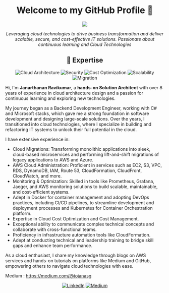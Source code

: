 <h1 align="center">Welcome to my GitHub Profile 👋</h1>

<p align="center">
  <img src="https://readme-typing-svg.herokuapp.com/?lines=AWS+Certified+Solutions+Architect+Professional;Cloud+Innovation+Leader;Global+IT+Strategist;Continuous+Learner;Developer;Distributed+Systems+AI+Lover&center=true&width=800&height=50">
</p>

<p align="center">
  <i>Leveraging cloud technologies to drive business transformation and deliver scalable, secure, and cost-effective IT solutions. Passionate about continuous learning and Cloud Technologies</i>
</p>

<h2 align="center">🚀 Expertise</h2>

<p align="center">
  <img src="https://img.shields.io/badge/Cloud%20Architecture-FF9900?style=for-the-badge&logo=amazon-aws&logoColor=white" alt="Cloud Architecture">
  <img src="https://img.shields.io/badge/Security-5C2D91?style=for-the-badge&logo=azure-devops&logoColor=white" alt="Security">
  <img src="https://img.shields.io/badge/Cost%20Optimization-00C7B7?style=for-the-badge&logo=netlify&logoColor=white" alt="Cost Optimization">
  <img src="https://img.shields.io/badge/Scalability-009639?style=for-the-badge&logo=elastic&logoColor=white" alt="Scalability">
  <img src="https://img.shields.io/badge/Migration%20-4285F4?style=for-the-badge&logo=google-cloud&logoColor=white" alt="Migration">
</p>

Hi, I'm **Janarthanan Ravikumar**, a **hands-on Solution Architect** with over 8 years of experience in cloud architecture design and a passion for continuous learning and exploring new technologies.

My journey began as a Backend Development Engineer, working with C# and Microsoft stacks, which gave me a strong foundation in software development and designing large-scale solutions. Over the years, I transitioned into cloud technologies, where I specialize in building and refactoring IT systems to unlock their full potential in the cloud.

I have extensive experience in:
* Cloud Migrations: Transforming monolithic applications into sleek, cloud-based microservices and performing lift-and-shift migrations of legacy applications to AWS and Azure.
* AWS Cloud Administration: Proficient in services such as EC2, S3, VPC, RDS, DynamoDB, IAM, Route 53, CloudFormation, CloudFront, CloudWatch, and more.
* Monitoring & Optimization: Skilled in tools like Prometheus, Grafana, Jaeger, and AWS monitoring solutions to build scalable, maintainable, and cost-efficient systems.
* Adept in Docker for container management and adopting DevOps practices, including CI/CD pipelines, to streamline development and deployment processes and Kubernetes for Container Orchestration platform.
* Expertise in Cloud Cost Optimization and Cost Management.
* Exceptional ability to communicate complex technical concepts and collaborate with cross-functional teams.
* Proficiency in infrastructure automation tools like CloudFormation.
* Adept at conducting technical and leadership training to bridge skill gaps and enhance team performance.

As a cloud enthusiast, I share my knowledge through blogs on AWS services and hands-on tutorials on platforms like Medium and GitHub, empowering others to navigate cloud technologies with ease.

Medium : https://medium.com/@tojanasg

<p align="center">
  <a href="https://www.linkedin.com/in/janarthanan-ravikumar☁️" target="_blank"><img src="https://img.shields.io/badge/LinkedIn-%230077B5.svg?&style=for-the-badge&logo=linkedin&logoColor=white" alt="LinkedIn"></a>
  <a href="https://medium.com/@tojanasg" target="_blank"><img src="https://img.shields.io/badge/Website-%23FF4713.svg?&style=for-the-badge&logo=medium&logoColor=black" alt="Medium"></a>
</p>
